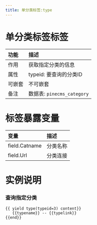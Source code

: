 ```yaml
---
title: 单分类标签:type
---
```


# 单分类标签标签
|功能| 描述|
| :------------- |:-------------|
| 作用      | 获取指定分类的信息 |
| 属性      | typeid: 要查询的分类ID   |  
| 可嵌套 | 不可嵌套 |
| 备注 | 数据表: `pinecms_category` |   


# 标签暴露变量

|变量| 描述|
| :------------- |:-------------|
| field.Catname | 分类名称 |
| field.Url | 分类连接 |

# 实例说明 

### 查询指定分类
```jettemplatelanguage
{{ yield type(typeid=3) content}}
   {{typename}} -- {{typelink}}
{{end}}
```
